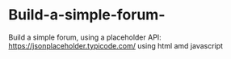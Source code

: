 # Build-a-simple-forum-

Build a simple forum, using a placeholder API: https://jsonplaceholder.typicode.com/  using html amd javascript
